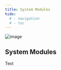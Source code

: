 ```yaml
---
title: System Modules
hide:
  # - navigation
  # - toc
---
```


![image](https://github.com/ewowi/StarDocs/assets/1737159/1971587b-372f-4427-8600-92f9071ba82d)

## System Modules

Text

